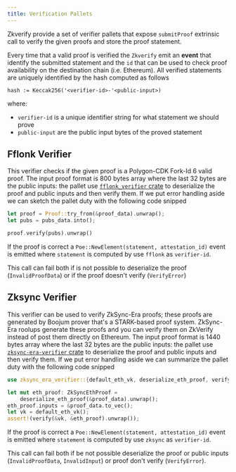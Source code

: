 ```yaml
---
title: Verification Pallets
---
```


Zkverify provide a set of verifier pallets that expose `submitProof` extrinsic call
to verify the given proofs and store the proof statement.

Every time that a valid proof is verified the `Zkverify` emit an **event** that identify the
submitted statement and the `id` that can be used to check proof availability on the
destination chain (i.e. Ethereum). All verified statements are uniquely identified by the
hash computed as follows

```text
hash := Keccak256('<verifier-id>-'<public-input>)
```

where:

* `verifier-id` is a unique identifier string for what statement we should prove
* `public-input` are the public input bytes of the proved statement

## Fflonk Verifier

This verifier checks if the given proof is a Polygon-CDK Fork-Id 6 valid proof. The input proof format
is 800 bytes array where the last 32 bytes are the public inputs: the pallet use
[`fflonk_verifier` crate](https://github.com/HorizenLabs/fflonk_verifier/tree/v0.3.0) to deserialize
the proof and public inputs and then verify them. If we put error handling aside we can sketch the pallet duty
with the following code snipped

```rust
let proof = Proof::try_from(&proof_data).unwrap();
let pubs = pubs_data.into();

proof.verify(pubs).unwrap()
```

If the proof is correct a `Poe::NewElement(statement, attestation_id)` event is emitted where `statement`
is computed by use `fflonk` as `verifier-id`.

This call can fail both if is not possible to deserialize the proof (`InvalidProofData`) or if the proof doesn't 
verify (`VerifyError`)

## Zksync Verifier

This verifier can be used to verify ZkSync-Era proofs; these proofs are generated by Boojum prover that's a
STARK-based proof system. ZkSync-Era roolups generate these proofs and you can verify them on ZkVerify instead of
post them directly on Ethereum. The input proof format is 1440 bytes array where the last 32 bytes are the
public inputs: the pallet use [`zksync-era-verifier` crate](https://github.com/HorizenLabs/zksync-era-verifier/tree/v0.1.0)
to deserialize the proof and public inputs and then verify them. If we put error handling aside we can
summarize the pallet duty with the following code snipped

```rust
use zksync_era_verifier::{default_eth_vk, deserialize_eth_proof, verify, ZkSyncEthProof};

let mut eth_proof: ZkSyncEthProof =
    deserialize_eth_proof(&proof_data).unwrap();
eth_proof.inputs = &proof_data.to_vec();
let vk = default_eth_vk();
assert!(verify(&vk, &eth_proof).unwrap());
```

If the proof is correct a `Poe::NewElement(statement, attestation_id)` event is emitted where `statement`
is computed by use `zksync` as `verifier-id`.

This call can fail both if be not possible deserialize the proof or public inputs (`InvalidProofData`, 
`InvalidInput`) or proof don't verify (`VerifyError`).
